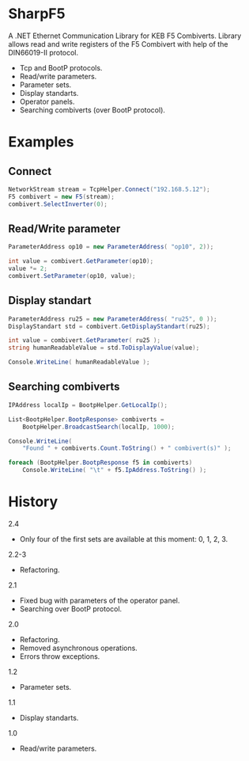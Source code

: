 # SharpF5

A .NET Ethernet Communication Library for KEB F5 Combiverts. Library allows read and write registers of the F5 Combivert with help of the DIN66019-II protocol.

- Tcp and BootP protocols.
- Read/write parameters.
- Parameter sets.
- Display standarts.
- Operator panels.
- Searching combiverts (over BootP protocol).


# Examples

## Connect

```c#
NetworkStream stream = TcpHelper.Connect("192.168.5.12");
F5 combivert = new F5(stream);
combivert.SelectInverter(0);
```


## Read/Write parameter

```c#
ParameterAddress op10 = new ParameterAddress( "op10", 2));

int value = combivert.GetParameter(op10);
value *= 2;
combivert.SetParameter(op10, value);
```


## Display standart

```c#
ParameterAddress ru25 = new ParameterAddress( "ru25", 0 ));
DisplayStandart std = combivert.GetDisplayStandart(ru25);

int value = combivert.GetParameter( ru25 );
string humanReadableValue = std.ToDisplayValue(value);

Console.WriteLine( humanReadableValue );
```


## Searching combiverts

```c#
IPAddress localIp = BootpHelper.GetLocalIp();

List<BootpHelper.BootpResponse> combiverts =
	BootpHelper.BroadcastSearch(localIp, 1000);

Console.WriteLine(
	"Found " + combiverts.Count.ToString() + " combivert(s)" );

foreach (BootpHelper.BootpResponse f5 in combiverts)
	Console.WriteLine( "\t" + f5.IpAddress.ToString() );
```


# History

2.4
- Only four of the first sets are available at this moment: 0, 1, 2, 3.

2.2-3
- Refactoring.

2.1
- Fixed bug with parameters of the operator panel.
- Searching over BootP protocol.

2.0
- Refactoring.
- Removed asynchronous operations.
- Errors throw exceptions.

1.2
- Parameter sets.

1.1
- Display standarts.

1.0
- Read/write parameters.